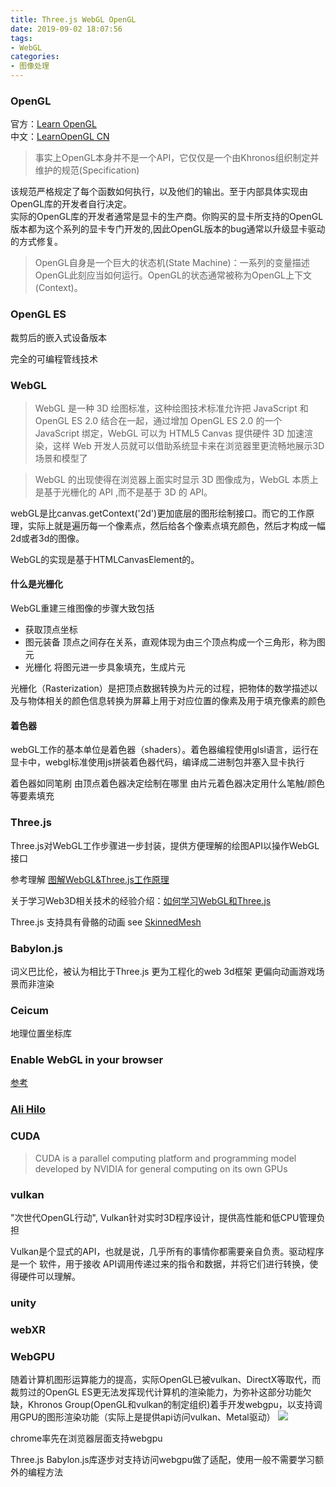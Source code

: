 ```yaml
---
title: Three.js WebGL OpenGL
date: 2019-09-02 18:07:56
tags:
- WebGL
categories: 
- 图像处理
---
```

### OpenGL
官方：[Learn OpenGL](https://learnopengl.com/)<br>
中文：[LearnOpenGL CN](https://learnopengl-cn.github.io/)

> 事实上OpenGL本身并不是一个API，它仅仅是一个由Khronos组织制定并维护的规范(Specification)

该规范严格规定了每个函数如何执行，以及他们的输出。至于内部具体实现由OpenGL库的开发者自行决定。<br>
实际的OpenGL库的开发者通常是显卡的生产商。你购买的显卡所支持的OpenGL版本都为这个系列的显卡专门开发的,因此OpenGL版本的bug通常以升级显卡驱动的方式修复。

>OpenGL自身是一个巨大的状态机(State Machine)：一系列的变量描述OpenGL此刻应当如何运行。OpenGL的状态通常被称为OpenGL上下文(Context)。
### OpenGL ES
裁剪后的嵌入式设备版本 

完全的可编程管线技术
### WebGL
>WebGL 是一种 3D 绘图标准，这种绘图技术标准允许把 JavaScript 和 OpenGL ES 2.0 结合在一起，通过增加 OpenGL ES 2.0 的一个 JavaScript 绑定，WebGL 可以为 HTML5 Canvas 提供硬件 3D 加速渲染，这样 Web 开发人员就可以借助系统显卡来在浏览器里更流畅地展示3D场景和模型了

>WebGL 的出现使得在浏览器上面实时显示 3D 图像成为，WebGL 本质上是基于光栅化的 API ,而不是基于 3D 的 API。

webGL是比canvas.getContext('2d')更加底层的图形绘制接口。而它的工作原理，实际上就是遍历每一个像素点，然后给各个像素点填充颜色，然后才构成一幅2d或者3d的图像。

WebGL的实现是基于HTMLCanvasElement的。

#### 什么是光栅化
WebGL重建三维图像的步骤大致包括
+ 获取顶点坐标
+ 图元装备 顶点之间存在关系，直观体现为由三个顶点构成一个三角形，称为图元
+ 光栅化 将图元进一步具象填充，生成片元

光栅化（Rasterization）是把顶点数据转换为片元的过程，把物体的数学描述以及与物体相关的颜色信息转换为屏幕上用于对应位置的像素及用于填充像素的颜色

#### 着色器
webGL工作的基本单位是着色器（shaders）。着色器编程使用glsl语言，运行在显卡中，webgl标准使用js拼装着色器代码，编译成二进制包并塞入显卡执行

着色器如同笔刷 由顶点着色器决定绘制在哪里 由片元着色器决定用什么笔触/颜色等要素填充

### Three.js
Three.js对WebGL工作步骤进一步封装，提供方便理解的绘图API以操作WebGL接口

参考理解 [图解WebGL&Three.js工作原理](https://www.cnblogs.com/wanbo/p/6754066.html)

关于学习Web3D相关技术的经验介绍：[如何学习WebGL和Three.js](http://www.yanhuangxueyuan.com/doc/Three.js/learnWebGLThreejs.html)

Three.js 支持具有骨骼的动画 see [SkinnedMesh](https://threejs.org/docs/#api/zh/objects/SkinnedMesh)

### Babylon.js
词义巴比伦，被认为相比于Three.js 更为工程化的web 3d框架 更偏向动画游戏场景而非渲染

### Ceicum
地理位置坐标库

### Enable WebGL in your browser

[参考](https://superuser.com/questions/836832/how-can-i-enable-webgl-in-my-browser)

### [Ali Hilo](https://hiloteam.github.io/tutorial/index.html)

### CUDA

> CUDA is a parallel computing platform and programming model developed by NVIDIA for general computing on its own GPUs

### vulkan
"次世代OpenGL行动", Vulkan针对实时3D程序设计，提供高性能和低CPU管理负担

Vulkan是个显式的API，也就是说，几乎所有的事情你都需要亲自负责。驱动程序是一个 软件，用于接收 API调用传递过来的指令和数据，并将它们进行转换，使得硬件可以理解。

### unity

### webXR

### WebGPU
随着计算机图形运算能力的提高，实际OpenGL已被vulkan、DirectX等取代，而裁剪过的OpenGL ES更无法发挥现代计算机的渲染能力，为弥补这部分功能欠缺，Khronos Group(OpenGL和vulkan的制定组织)着手开发webgpu，以支持调用GPU的图形渲染功能（实际上是提供api访问vulkan、Metal驱动）
![](https://developer.mozilla.org/zh-CN/docs/Web/API/WebGPU_API/basic-webgpu-stack.png)

chrome率先在浏览器层面支持webgpu

Three.js Babylon.js库逐步对支持访问webgpu做了适配，使用一般不需要学习额外的编程方法
